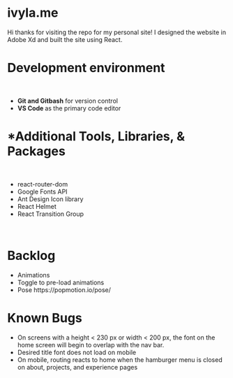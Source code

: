 # ivyla.me
Hi thanks for visiting the repo for my personal site! I designed the website in Adobe Xd and built the site using React. 

<h1> Development environment </h1>
<br/>
<ul>
  <li>
    <b> Git and Gitbash</b> for version control
  </li>
  <li>
    <b> VS Code </b> as the primary code editor
  </li> 
  </ul>

<h1> *Additional Tools, Libraries, & Packages </h1>
<br/>
<ul>
  <li>
    react-router-dom
  </li>

  <li>
   Google Fonts API
  </li>
  
  <li> Ant Design Icon library  </li>
  
  <li> React Helmet </li>
  
  <li> React Transition Group </h1>
  </ul>
  
  
<br/>
<h1> Backlog </h1>
<ul>
  <li> Animations </li>
  <li> Toggle to pre-load animations </h1>
  <li> Pose https://popmotion.io/pose/ </li>
  </ul>
  
  <h1> Known Bugs </h1>
  <ul>
    <li> On screens with a height < 230 px or width < 200 px, the font on the home screen will begin to overlap with the nav bar.</li> 
    <li> Desired title font does not load on mobile </li>
  <li> On mobile, routing reacts to home when the hamburger menu is closed on about, projects, and experience pages</li>
  </ul>

